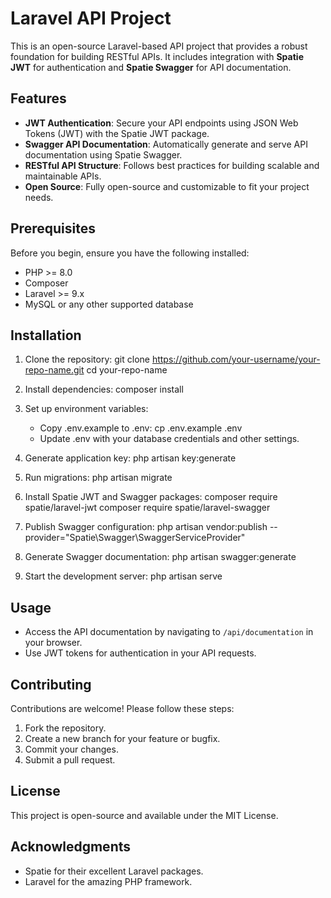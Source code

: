 # Laravel API Project

This is an open-source Laravel-based API project that provides a robust foundation for building RESTful APIs. It includes integration with **Spatie JWT** for authentication and **Spatie Swagger** for API documentation.

## Features

- **JWT Authentication**: Secure your API endpoints using JSON Web Tokens (JWT) with the Spatie JWT package.
- **Swagger API Documentation**: Automatically generate and serve API documentation using Spatie Swagger.
- **RESTful API Structure**: Follows best practices for building scalable and maintainable APIs.
- **Open Source**: Fully open-source and customizable to fit your project needs.

## Prerequisites

Before you begin, ensure you have the following installed:

- PHP >= 8.0
- Composer
- Laravel >= 9.x
- MySQL or any other supported database

## Installation

1. Clone the repository:
   git clone https://github.com/your-username/your-repo-name.git
   cd your-repo-name

2. Install dependencies:
   composer install

3. Set up environment variables:
   - Copy .env.example to .env:
     cp .env.example .env
   - Update .env with your database credentials and other settings.

4. Generate application key:
   php artisan key:generate

5. Run migrations:
   php artisan migrate

6. Install Spatie JWT and Swagger packages:
   composer require spatie/laravel-jwt
   composer require spatie/laravel-swagger

7. Publish Swagger configuration:
   php artisan vendor:publish --provider="Spatie\Swagger\SwaggerServiceProvider"

8. Generate Swagger documentation:
   php artisan swagger:generate

9. Start the development server:
   php artisan serve

## Usage

- Access the API documentation by navigating to `/api/documentation` in your browser.
- Use JWT tokens for authentication in your API requests.

## Contributing

Contributions are welcome! Please follow these steps:

1. Fork the repository.
2. Create a new branch for your feature or bugfix.
3. Commit your changes.
4. Submit a pull request.

## License

This project is open-source and available under the MIT License.

## Acknowledgments

- Spatie for their excellent Laravel packages.
- Laravel for the amazing PHP framework.
